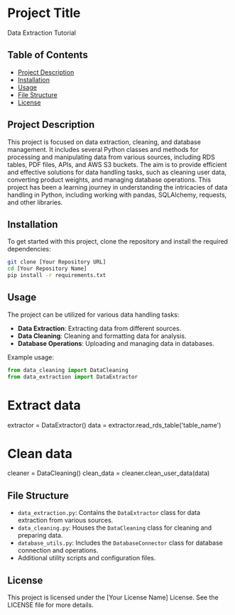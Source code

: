 # Project Title
Data Extraction Tutorial

## Table of Contents
- [Project Description](#project-description)
- [Installation](#installation)
- [Usage](#usage)
- [File Structure](#file-structure)
- [License](#license)

## Project Description
This project is focused on data extraction, cleaning, and database management. It includes several Python classes and methods for processing and manipulating data from various sources, including RDS tables, PDF files, APIs, and AWS S3 buckets. The aim is to provide efficient and effective solutions for data handling tasks, such as cleaning user data, converting product weights, and managing database operations. This project has been a learning journey in understanding the intricacies of data handling in Python, including working with pandas, SQLAlchemy, requests, and other libraries.

## Installation
To get started with this project, clone the repository and install the required dependencies:
```bash
git clone [Your Repository URL]
cd [Your Repository Name]
pip install -r requirements.txt
```
## Usage
The project can be utilized for various data handling tasks:

- **Data Extraction**: Extracting data from different sources.
- **Data Cleaning**: Cleaning and formatting data for analysis.
- **Database Operations**: Uploading and managing data in databases.

Example usage:

```python
from data_cleaning import DataCleaning
from data_extraction import DataExtractor
```
# Extract data
extractor = DataExtractor()
data = extractor.read_rds_table('table_name')

# Clean data
cleaner = DataCleaning()
clean_data = cleaner.clean_user_data(data)

## File Structure

- `data_extraction.py`: Contains the `DataExtractor` class for data extraction from various sources.
- `data_cleaning.py`: Houses the `DataCleaning` class for cleaning and preparing data.
- `database_utils.py`: Includes the `DatabaseConnector` class for database connection and operations.
- Additional utility scripts and configuration files.

## License

This project is licensed under the [Your License Name] License. See the LICENSE file for more details.
